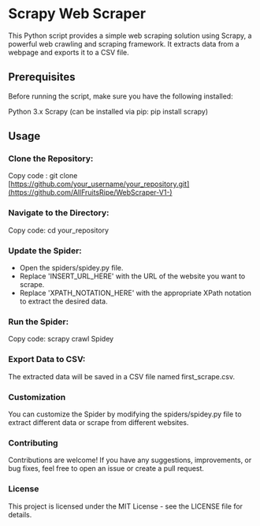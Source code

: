 # Scrapy Web Scraper
This Python script provides a simple web scraping solution using Scrapy, a powerful web crawling and scraping framework. It extracts data from a webpage and exports it to a CSV file.

## Prerequisites
Before running the script, make sure you have the following installed:

Python 3.x
Scrapy (can be installed via pip: pip install scrapy)

## Usage
### Clone the Repository:

Copy code : git clone [https://github.com/your_username/your_repository.git](https://github.com/AllFruitsRipe/WebScraper-V1-)

### Navigate to the Directory:

Copy code: cd your_repository

### Update the Spider:

- Open the spiders/spidey.py file.
- Replace 'INSERT_URL_HERE' with the URL of the website you want to scrape.
- Replace 'XPATH_NOTATION_HERE' with the appropriate XPath notation to extract the desired data.
  
### Run the Spider:

Copy code: scrapy crawl Spidey

### Export Data to CSV:

The extracted data will be saved in a CSV file named first_scrape.csv.

### Customization
You can customize the Spider by modifying the spiders/spidey.py file to extract different data or scrape from different websites.

### Contributing
Contributions are welcome! If you have any suggestions, improvements, or bug fixes, feel free to open an issue or create a pull request.

### License
This project is licensed under the MIT License - see the LICENSE file for details.

